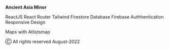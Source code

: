 
**Ancient Asia Minor**

ReactJS
React Router
Tailwind
Firestore  Database
Firebase Authhentication
Responsive Design


Maps with Atlistsmap 


Ⓒ All rights reserved  August-2022